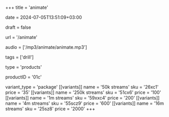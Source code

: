 +++
title = 'animate'

date = 2024-07-05T13:51:09+03:00

draft = false

url = '/animate'

audio = ['/mp3/animate/animate.mp3']

tags = ['drill']

type = 'products'

productID = '01c'

variant_type = 'package'
[[variants]]
name = '50k streams'
sku = '26xc1'
price = '35'
[[variants]]
name = '250k streams'
sku = '51cx6'
price = '100'
[[variants]]
name = '1m streams'
sku = '59xxc4'
price = '200'
[[variants]]
name = '4m streams'
sku = '55scz9'
price = '600'
[[variants]]
name = '16m streams'
sku = '25sz8'
price = '2000'
+++
